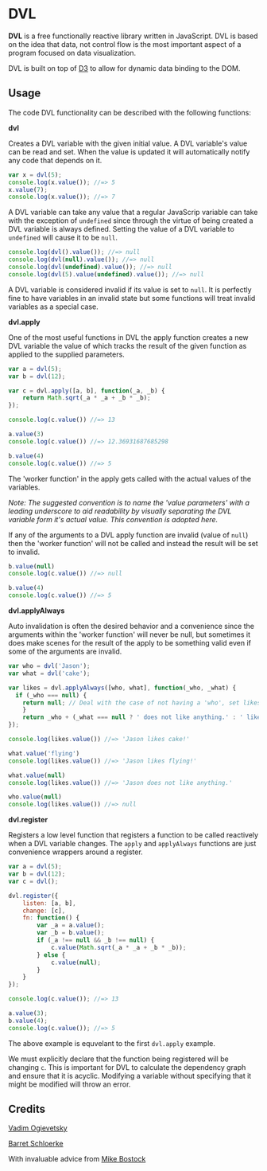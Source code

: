 # DVL

**DVL** is a free functionally reactive library written in JavaScript. DVL is based on the idea that data, not control flow is the most important aspect of a program focused on data visualization.

DVL is built on top of [D3](http://mbostock.github.com/d3/) to allow for dynamic data binding to the DOM.

## Usage

The code DVL functionality can be described with the following functions:

**dvl**

Creates a DVL variable with the given initial value. A DVL variable's value can be read and set. When the value is updated it will automatically notify any code that depends on it.

```javascript
var x = dvl(5);
console.log(x.value()); //=> 5
x.value(7);
console.log(x.value()); //=> 7
```

A DVL variable can take any value that a regular JavaScrip variable can take with the exception of `undefined` since through the virtue of being created a DVL variable is always defined. Setting the value of a DVL variable to `undefined` will cause it to be `null`.

```javascript
console.log(dvl().value()); //=> null
console.log(dvl(null).value()); //=> null
console.log(dvl(undefined).value()); //=> null
console.log(dvl(5).value(undefined).value()); //=> null
```

A DVL variable is considered invalid if its value is set to `null`. It is perfectly fine to have variables in an invalid state but some functions will treat invalid variables as a special case.

**dvl.apply**

One of the most useful functions in DVL the apply function creates a new DVL variable the value of which tracks the result of the given function as applied to the supplied parameters.

```javascript
var a = dvl(5);
var b = dvl(12);

var c = dvl.apply([a, b], function(_a, _b) {
	return Math.sqrt(_a * _a + _b * _b);
});

console.log(c.value()) //=> 13

a.value(3)
console.log(c.value()) //=> 12.36931687685298

b.value(4)
console.log(c.value()) //=> 5
```

The 'worker function' in the apply gets called with the actual values of the variables.

_Note: The suggested convention is to name the 'value parameters' with a leading underscore to aid readability by visually separating the DVL variable form it's actual value. This convention is adopted here._

If any of the arguments to a DVL apply function are invalid (value of `null`) then the 'worker function' will not be called and instead the result will be set to invalid.

```javascript
b.value(null)
console.log(c.value()) //=> null

b.value(4)
console.log(c.value()) //=> 5
```

**dvl.applyAlways**

Auto invalidation is often the desired behavior and a convenience since the arguments within the 'worker function' will never be null, but sometimes it does make scenes for the result of the apply to be something valid even if some of the arguments are invalid.

```javascript
var who = dvl('Jason');
var what = dvl('cake');

var likes = dvl.applyAlways([who, what], function(_who, _what) {
  if (_who === null) {
  	return null; // Deal with the case of not having a 'who', set likes to invalid.
	}
	return _who + (_what === null ? ' does not like anything.' : ' likes ' + _what + '!');
});

console.log(likes.value()) //=> 'Jason likes cake!'

what.value('flying')
console.log(likes.value()) //=> 'Jason likes flying!'

what.value(null)
console.log(likes.value()) //=> 'Jason does not like anything.'

who.value(null)
console.log(likes.value()) //=> null
```

**dvl.register**

Registers a low level function that registers a function to be called reactively when a DVL variable changes. The `apply` and `applyAlways` functions are just convenience wrappers around a register.

```javascript
var a = dvl(5);
var b = dvl(12);
var c = dvl();

dvl.register({
	listen: [a, b],
	change: [c],
	fn: function() {
		var _a = a.value();
		var _b = b.value();
		if (_a !== null && _b !== null) {
			c.value(Math.sqrt(_a * _a + _b * _b));
		} else {
			c.value(null);
		}
	}
});

console.log(c.value()); //=> 13

a.value(3);
b.value(4);
console.log(c.value()); //=> 5
```

The above example is equvelant to the first `dvl.apply` example.

We must explicitly declare that the function being registered will be changing `c`. This is important for DVL to calculate the dependency graph and ensure that it is acyclic. Modifying a variable without specifying that it might be modified will throw an error.

## Credits

[Vadim Ogievetsky](http://vadim.ogievetsky.com)

[Barret Schloerke](http://github.com/schloerke)

With invaluable advice from [Mike Bostock](http://bost.ocks.org/mike/)


